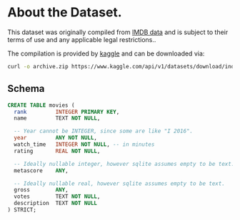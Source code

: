 # About the Dataset.

This dataset was originally compiled from [IMDB
data](https://developer.imdb.com/non-commercial-datasets/) and is subject to
their terms of use and any applicable legal restrictions..

The compilation is provided by
[kaggle](https://www.kaggle.com/datasets/inductiveanks/top-1000-imdb-movies-dataset/data)
and can be downloaded via:

```bash
curl -o archive.zip https://www.kaggle.com/api/v1/datasets/download/inductiveanks/top-1000-imdb-movies-dataset
```

## Schema

```sql
CREATE TABLE movies (
  rank         INTEGER PRIMARY KEY,
  name         TEXT NOT NULL,

  -- Year cannot be INTEGER, since some are like "I 2016".
  year         ANY NOT NULL,
  watch_time   INTEGER NOT NULL, -- in minutes
  rating       REAL NOT NULL,

  -- Ideally nullable integer, however sqlite assumes empty to be text.
  metascore    ANY,

  -- Ideally nullable real, however sqlite assumes empty to be text.
  gross        ANY,
  votes        TEXT NOT NULL,
  description  TEXT NOT NULL
) STRICT;
```
